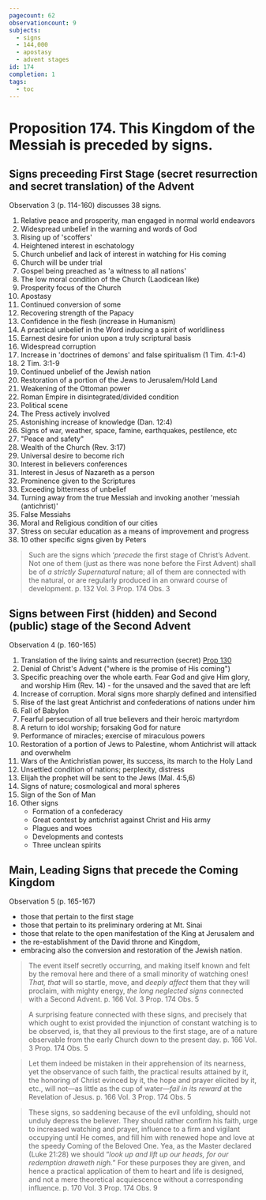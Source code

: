 ```yaml
---
pagecount: 62
observationcount: 9
subjects:
  - signs
  - 144,000
  - apostasy
  - advent stages
id: 174
completion: 1
tags:
  - toc
---
```

# Proposition 174. This Kingdom of the Messiah is preceded by signs.
## Signs preceeding First Stage (secret resurrection and secret translation) of the Advent

Observation 3 (p. 114-160) discusses 38 signs. 

1. Relative peace and prosperity, man engaged in normal world endeavors
2. Widespread unbelief in the warning and words of God
3. Rising up of 'scoffers'
4. Heightened interest in eschatology
5. Church unbelief and lack of interest in watching for His coming
6. Church will be under trial
7. Gospel being preached as 'a witness to all nations'
8.  The low moral condition of the Church (Laodicean like)
9. Prosperity focus of the Church
10. Apostasy
11. Continued conversion of some
12. Recovering strength of the Papacy
13. Confidence in the flesh (increase in Humanism)
14. A practical unbelief in the Word inducing a spirit of worldliness
15. Earnest desire for union upon a truly scriptural basis
16. Widespread corruption
17. Increase in 'doctrines of demons' and false spiritualism (1 Tim. 4:1-4)
18. 2 Tim. 3:1-9
19. Continued unbelief of the Jewish nation
20. Restoration of a portion of the Jews to Jerusalem/Hold Land
21. Weakening of the Ottoman power
22. Roman Empire in disintegrated/divided condition
23. Political scene
24. The Press actively involved
25. Astonishing increase of knowledge (Dan. 12:4)
26. Signs of war, weather, space, famine, earthquakes, pestilence, etc
27. "Peace and safety"
28. Wealth of the Church (Rev. 3:17)
29. Universal desire to become rich
30. Interest in believers conferences
31. Interest in Jesus of Nazareth as a person
32. Prominence given to the Scriptures
33. Exceeding bitterness of unbelief
34. Turning away from the true Messiah and invoking another 'messiah (antichrist)'
35. False Messiahs
36. Moral and Religious condition of our cities
37. Stress on secular education as a means of improvement and progress
38. 10 other specific signs given by Peters

>Such are the signs which ‘*precede* the first stage of Christ’s Advent. Not one of them (just as there was none before the First Advent) shall be of *a strictly Supernatural* nature; all of them are connected with the natural, or are regularly produced in an onward course of development.
>p. 132 Vol. 3 Prop. 174 Obs. 3


## Signs between First (hidden) and Second (public) stage of the Second Advent

Observation 4 (p. 160-165)

1. Translation of the living saints and resurrection (secret) [Prop 130](Proposition%20130.%20The%20Kingdom%20is%20preceded%20by%20a%20translation%20of%20the%20living%20saints..md) 
2. Denial of Christ's Advent ("where is the promise of His coming")
3. Specific preaching over the whole earth. Fear God and give Him glory, and worship Him (Rev. 14) - for the unsaved and the saved that are left
4. Increase of corruption. Moral signs more sharply defined and intensified
5. Rise of the last great Antichrist and confederations of nations under him
6. Fall of Babylon
7. Fearful persecution of all true believers and their heroic martyrdom
8. A return to idol worship; forsaking God for nature
9. Performance of miracles; exercise of miraculous powers
10. Restoration of a portion of Jews to Palestine, whom Antichrist will attack and overwhelm
11. Wars of the Antichristian power, its success, its march to the Holy Land
12. Unsettled condition of nations; perplexity, distress
13. Elijah the prophet will be sent to the Jews (Mal. 4:5,6)
14. Signs of nature; cosmological and moral spheres
15. Sign of the Son of Man
16. Other signs
	- Formation of a confederacy
	- Great contest by antichrist against Christ and His army
	- Plagues and woes
	- Developments and contests
	- Three unclean spirits
## Main, Leading Signs that precede the Coming Kingdom 

Observation 5 (p. 165-167)

- those that pertain to the first stage
- those that pertain to its preliminary ordering at Mt. Sinai
- those that relate to the open manifestation of the King at Jerusalem and 
- the re-establishment of the David throne and Kingdom, 
- embracing also the conversion and restoration of the Jewish nation. 

>The event itself secretly occurring, and making itself known and felt by the removal here and there of a small minority of watching ones! *That, that* will so startle, move, and *deeply affect* them that they will proclaim, with mighty energy, *the long neglected signs* connected with a Second Advent.
>p. 166 Vol. 3 Prop. 174 Obs. 5

>A surprising feature connected with these signs, and precisely that which ought to exist provided the injunction of constant watching is to be observed, is, that they all previous to the first stage, are of a nature observable from the early Church down to the present day.
>p. 166 Vol. 3 Prop. 174 Obs. 5

>Let them indeed be mistaken in their apprehension of its nearness, yet the observance of such faith, the practical results attained by it, the honoring of Christ evinced by it, the hope and prayer elicited by it, etc., will not—as little as the cup of water—*fail in its reward* at the Revelation of Jesus.
>p. 166 Vol. 3 Prop. 174 Obs. 5

>These signs, so saddening because of the evil unfolding, should not unduly depress the believer. They should rather confirm his faith, urge to increased watching and prayer, influence to a firm and vigilant occupying until He comes, and fill him with renewed hope and love at the speedy Coming of the Beloved One. Yea, as the Master declared (Luke 21:28) we should “*look up and lift up our heads, for our redemption draweth nigh.*” For these purposes they are given, and hence a practical application of them to heart and life is designed, and not a mere theoretical acquiescence without a corresponding influence.
>p. 170 Vol. 3 Prop. 174 Obs. 9








